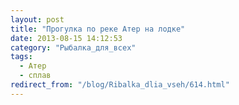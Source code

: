 ```yaml
---
layout: post
title: "Прогулка по реке Атер на лодке"
date: 2013-08-15 14:12:53
category: "Рыбалка_для_всех"
tags:
  - Атер
  - сплав
redirect_from: "/blog/Ribalka_dlia_vseh/614.html"
---
```

